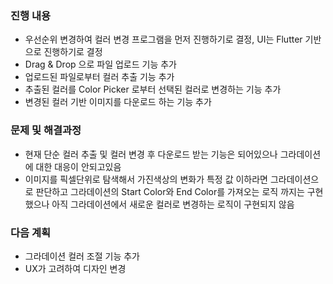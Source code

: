 ### 진행 내용
- 우선순위 변경하여 컬러 변경 프로그램을 먼저 진행하기로 결정, UI는 Flutter 기반으로 진행하기로 결정
- Drag & Drop 으로 파일 업로드 기능 추가
- 업로드된 파일로부터 컬러 추출 기능 추가
- 추출된 컬러를 Color Picker 로부터 선택된 컬러로 변경하는 기능 추가 
- 변경된 컬러 기반 이미지를 다운로드 하는 기능 추가

### 문제 및 해결과정
- 현재 단순 컬러 추출 및 컬러 변경 후 다운로드 받는 기능은 되어있으나 그라데이션에 대한 대응이 안되고있음
- 이미지를 픽셀단위로 탐색해서 가진색상의 변화가 특정 값 이하라면 그라데이션으로 판단하고 그라데이션의 Start Color와 End Color를 가져오는 로직 까지는 구현했으나 아직 그라데이션에서 새로운 컬러로 변경하는 로직이 구현되지 않음

### 다음 계획
- 그라데이션 컬러 조절 기능 추가
- UX가 고려하여 디자인 변경